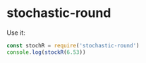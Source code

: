 # stochastic-round

Use it: 
```js
const stochR = require('stochastic-round')
console.log(stockR(6.53))
```
